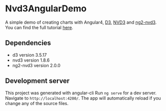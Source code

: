 # Nvd3AngularDemo

 A simple demo of creating charts with Angular4, [D3](https://github.com/d3/d3), [NVD3](https://github.com/novus/nvd3) and [ng2-nvd3](https://github.com/krispo/ng2-nvd3).
 You can find the full tutorial [here](https://thenerdygirl.co/create-responsive-chart-with-angular-d3-nvd3/).

## Dependencies
* d3 version 3.5.17
* nvd3 version 1.8.6
* ng2-nvd3 version 2.0.0


## Development server
This project was generated with angular-cli
Run `ng serve` for a dev server. Navigate to `http://localhost:4200/`. The app will automatically reload if you change any of the source files.


